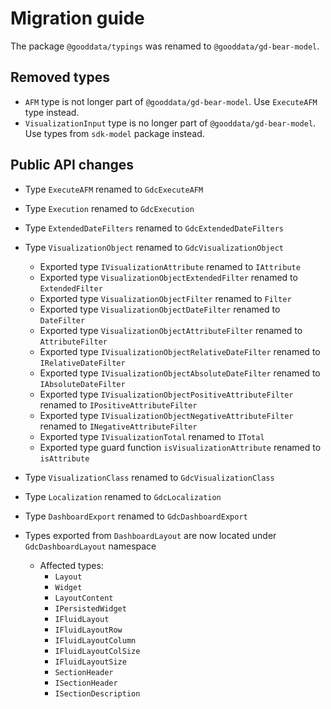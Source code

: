 # Migration guide

The package `@gooddata/typings` was renamed to `@gooddata/gd-bear-model`.

## Removed types

-   `AFM` type is not longer part of `@gooddata/gd-bear-model`. Use `ExecuteAFM` type instead.
-   `VisualizationInput` type is no longer part of `@gooddata/gd-bear-model`. Use types from `sdk-model` package instead.

## Public API changes

-   Type `ExecuteAFM` renamed to `GdcExecuteAFM`

-   Type `Execution` renamed to `GdcExecution`

-   Type `ExtendedDateFilters` renamed to `GdcExtendedDateFilters`

-   Type `VisualizationObject` renamed to `GdcVisualizationObject`

    -   Exported type `IVisualizationAttribute` renamed to `IAttribute`
    -   Exported type `VisualizationObjectExtendedFilter` renamed to `ExtendedFilter`
    -   Exported type `VisualizationObjectFilter` renamed to `Filter`
    -   Exported type `VisualizationObjectDateFilter` renamed to `DateFilter`
    -   Exported type `VisualizationObjectAttributeFilter` renamed to `AttributeFilter`
    -   Exported type `IVisualizationObjectRelativeDateFilter` renamed to `IRelativeDateFilter`
    -   Exported type `IVisualizationObjectAbsoluteDateFilter` renamed to `IAbsoluteDateFilter`
    -   Exported type `IVisualizationObjectPositiveAttributeFilter` renamed to `IPositiveAttributeFilter`
    -   Exported type `IVisualizationObjectNegativeAttributeFilter` renamed to `INegativeAttributeFilter`
    -   Exported type `IVisualizationTotal` renamed to `ITotal`
    -   Exported type guard function `isVisualizationAttribute` renamed to `isAttribute`

-   Type `VisualizationClass` renamed to `GdcVisualizationClass`

-   Type `Localization` renamed to `GdcLocalization`

-   Type `DashboardExport` renamed to `GdcDashboardExport`

-   Types exported from `DashboardLayout` are now located under `GdcDashboardLayout` namespace

    -   Affected types:
        -   `Layout`
        -   `Widget`
        -   `LayoutContent`
        -   `IPersistedWidget`
        -   `IFluidLayout`
        -   `IFluidLayoutRow`
        -   `IFluidLayoutColumn`
        -   `IFluidLayoutColSize`
        -   `IFluidLayoutSize`
        -   `SectionHeader`
        -   `ISectionHeader`
        -   `ISectionDescription`
